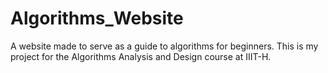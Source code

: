# Algorithms_Website
A website made to serve as a guide to algorithms for beginners. This is my project for the Algorithms Analysis and Design course at IIIT-H.
